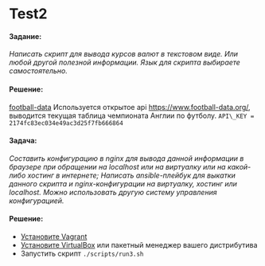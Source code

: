 Test2
=====

#### Задание:
_Написать скрипт для вывода курсов валют в текстовом виде. Или любой другой полезной информации. Язык для скрипта выбираете самостоятельно._

#### Решение:
[football-data](https://github.com/MemberIT/football-data "таблица чемпионата Англии по футболу")
Используется открытое api https://www.football-data.org/, выводится текущая таблица чемпионата Англии по футболу.
`API\_KEY = 2174fc83ec034e49ac3d25f7fb666864`

#### Задача:
_Составить конфигурацию в nginx для вывода данной информации в браузере при обращении на localhost или на виртуалку или на какой-либо хостинг в интернете;
Написать ansible-плейбук для выкатки данного скрипта и nginx-конфигурации на виртуалку, хостинг или localhost. Можно использовать другую систему управления конфигурацией._

#### Решение:
* [Установите Vagrant](https://www.vagrantup.com/downloads.html "Загрузка Vagrant")
* [Установите VirtualBox](https://www.virtualbox.org/wiki/Downloads "Загрузка VirtualBox") или пакетный менеджер вашего дистрибутива
* Запустить скрипт `./scripts/run3.sh`

